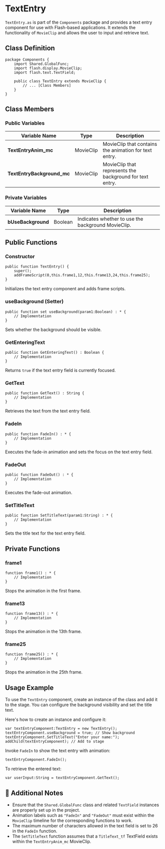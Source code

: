 ---
---
# TextEntry
`TextEntry.as` is part of the `Components` package and provides a text entry component for use with Flash-based applications.
It extends the functionality of `MovieClip` and allows the user to input and retrieve text.

## Class Definition

```as3
package Components {
    import Shared.GlobalFunc;
    import flash.display.MovieClip;
    import flash.text.TextField;

    public class TextEntry extends MovieClip {
        // ... [Class Members]
    }
}
```

## Class Members

### Public Variables

| Variable Name          | Type        | Description                                    |
| ---------------------- | ----------- | ---------------------------------------------- |
| **TextEntryAnim_mc**   | MovieClip   | MovieClip that contains the animation for text entry. |
| **TextEntryBackground_mc** | MovieClip | MovieClip that represents the background for text entry. |

### Private Variables

| Variable Name         | Type    | Description                                       |
| --------------------- | ------- | ------------------------------------------------- |
| **bUseBackground**    | Boolean | Indicates whether to use the background MovieClip. |

## Public Functions

### Constructor

```as3
public function TextEntry() {
    super();
    addFrameScript(0,this.frame1,12,this.frame13,24,this.frame25);
}
```
Initializes the text entry component and adds frame scripts.

### **useBackground** (Setter)
```as3
public function set useBackground(param1:Boolean) : * {
    // Implementation
}
```
Sets whether the background should be visible.

### **GetEnteringText**
```as3
public function GetEnteringText() : Boolean {
    // Implementation
}
```
Returns `true` if the text entry field is currently focused.

### **GetText**
```as3
public function GetText() : String {
    // Implementation
}
```
Retrieves the text from the text entry field.

### **FadeIn**
```as3
public function FadeIn() : * {
    // Implementation
}
```
Executes the fade-in animation and sets the focus on the text entry field.

### **FadeOut**
```as3
public function FadeOut() : * {
    // Implementation
}
```
Executes the fade-out animation.

### **SetTitleText**
```as3
public function SetTitleText(param1:String) : * {
    // Implementation
}
```
Sets the title text for the text entry field.

## Private Functions

### **frame1**
```as3
function frame1() : * {
    // Implementation
}
```
Stops the animation in the first frame.

### **frame13**
```as3
function frame13() : * {
    // Implementation
}
```
Stops the animation in the 13th frame.

### **frame25**
```as3
function frame25() : * {
    // Implementation
}
```
Stops the animation in the 25th frame.


## Usage Example
To use the `TextEntry` component, create an instance of the class and add it to the stage.
You can configure the background visibility and set the title text.

Here's how to create an instance and configure it:

```as3
var textEntryComponent:TextEntry = new TextEntry();
textEntryComponent.useBackground = true; // Show background
textEntryComponent.SetTitleText("Enter your name:");
addChild(textEntryComponent); // Add to stage
```

Invoke `FadeIn` to show the text entry with animation:
```as3
textEntryComponent.FadeIn();
```

To retrieve the entered text:
```as3
var userInput:String = textEntryComponent.GetText();
```

## 📄 Additional Notes
- Ensure that the `Shared.GlobalFunc` class and related `TextField` instances are properly set up in the project.
- Animation labels such as `"FadeIn"` and `"FadeOut"` must exist within the `MovieClip` timeline for the corresponding functions to work.
- The maximum number of characters allowed in the text field is set to 26 in the `FadeIn` function.
- The `SetTitleText` function assumes that a `TitleText_tf` TextField exists within the `TextEntryAnim_mc` MovieClip.
